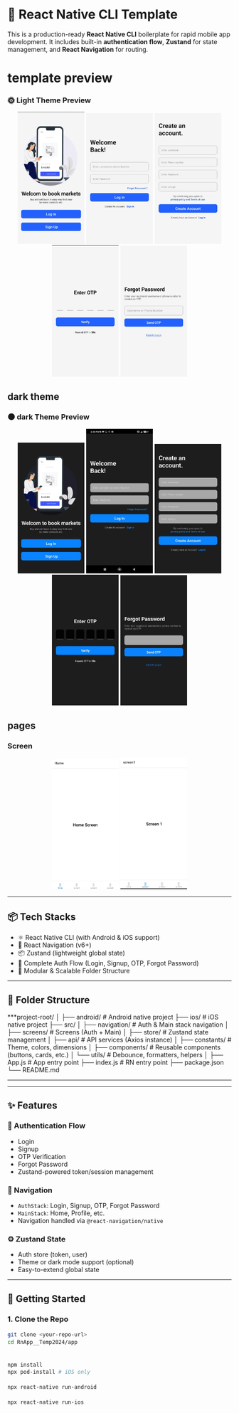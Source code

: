 # 🚀 React Native CLI Template

This is a production-ready **React Native CLI** boilerplate for rapid mobile app development. It includes built-in **authentication flow**, **Zustand** for state management, and **React Navigation** for routing.


# template preview
<h3>🌞 Light Theme Preview</h3>

<p align="center">
  <img src="./temp_preview/light/welcome.jpg" alt="Welcome" width="150"/>
  <img src="./temp_preview/light/login.jpg" alt="Login" width="150"/>
  <img src="./temp_preview/light/signup.jpg" alt="Signup" width="150"/>
  <img src="./temp_preview/light/otp.jpg" alt="OTP" width="150"/>
  <img src="./temp_preview/light/forget.jpg" alt="Forget" width="150"/>
</p>

## dark theme
<h3>🌑 dark Theme Preview</h3>

<p align="center">
  <img src="./temp_preview/dark/welcome.jpg" alt="Welcome" width="150"/>
  <img src="./temp_preview/dark/login.jpg" alt="Login" width="150"/>
  <img src="./temp_preview/dark/signup.jpg" alt="Signup" width="150"/>
  <img src="./temp_preview/dark/otp.jpg" alt="OTP" width="150"/>
  <img src="./temp_preview/dark/forget.jpg" alt="Forget" width="150"/>
</p>


## pages 
<h3>Screen</h3>

<p align="center">
  <img src="./temp_preview/homescreen.jpg" alt="Welcome" width="150"/>
  <img src="./temp_preview/screen1.jpg" alt="Login" width="150"/>
</p>




---

## 📦 Tech Stacks

- ⚛️ React Native CLI (with Android & iOS support)
- 🧭 React Navigation (v6+)
- 📦 Zustand (lightweight global state)
- 🔐 Complete Auth Flow (Login, Signup, OTP, Forgot Password)
- 📂 Modular & Scalable Folder Structure

---

## 📁 Folder Structure

***project-root/
│
├── android/ # Android native project
├── ios/ # iOS native project
├── src/
│ ├── navigation/ # Auth & Main stack navigation
│ ├── screens/ # Screens (Auth + Main)
│ ├── store/ # Zustand state management
│ ├── api/ # API services (Axios instance)
│ ├── constants/ # Theme, colors, dimensions
│ ├── components/ # Reusable components (buttons, cards, etc.)
│ └── utils/ # Debounce, formatters, helpers
│
├── App.js # App entry point
├── index.js # RN entry point
├── package.json
└── README.md
***


---

## ✨ Features

### 🔐 Authentication Flow

- Login
- Signup
- OTP Verification
- Forgot Password
- Zustand-powered token/session management

### 🧭 Navigation

- `AuthStack`: Login, Signup, OTP, Forgot Password
- `MainStack`: Home, Profile, etc.
- Navigation handled via `@react-navigation/native`

### ⚙️ Zustand State

- Auth store (token, user)
- Theme or dark mode support (optional)
- Easy-to-extend global state

---

## 🚀 Getting Started

### 1. Clone the Repo

```bash
git clone <your-repo-url>
cd RnApp__Temp2024/app


npm install
npx pod-install # iOS only

npx react-native run-android

npx react-native run-ios


